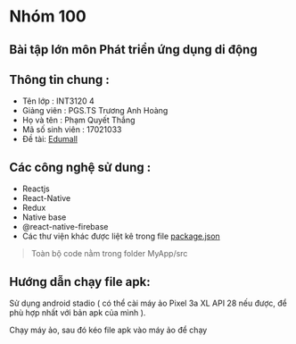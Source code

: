 Nhóm 100 
========
Bài tập lớn môn Phát triển ứng dụng di động
-------------------------------------------
Thông tin chung :
----------------
 * Tên lớp : INT3120 4
 * Giảng viên : PGS.TS Trương Anh Hoàng
 * Họ và tên : Phạm Quyết Thắng
 * Mã số sinh viên : 17021033
 * Đề tài: [Edumall](https://play.google.com/store/apps/details?id=topica.edumall.edu.vn)

Các công nghệ sử dung :
-----------------------
 * Reactjs
 * React-Native
 * Redux
 * Native base
 * @react-native-firebase
 * Các thư viện khác được liệt kê trong file [package.json](https://github.com/phamquyetthang/INT3120-2020/blob/master/100/MyApp/package.json)

> Toàn bộ code nằm trong folder MyApp/src

Hướng dẫn chạy file apk:
------------------------

Sử dụng android stadio ( có thể cài máy ảo Pixel 3a XL API 28 nếu được, để phù hợp nhất với bản apk của mình ).

Chạy máy ảo, sau đó kéo file apk vào máy ảo để chạy

